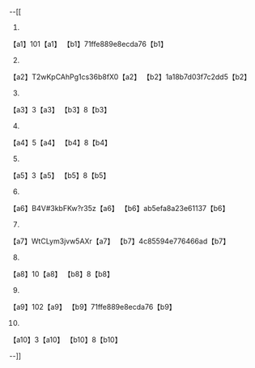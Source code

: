 --[[

1.
 【a1】101【a1】
【b1】71ffe889e8ecda76【b1】

 
 2.
【a2】T2wKpCAhPg1cs36b8fX0【a2】
【b2】1a18b7d03f7c2dd5【b2】


3.
【a3】3【a3】
【b3】8【b3】


4.
【a4】5【a4】
【b4】8【b4】


5.
【a5】3【a5】
【b5】8【b5】


6.
 【a6】B4V#3kbFKw?r35z【a6】
【b6】ab5efa8a23e61137【b6】

 
 7.
【a7】WtCLym3jvw5AXr【a7】
【b7】4c85594e776466ad【b7】


8.
【a8】10【a8】
【b8】8【b8】


9.
【a9】102【a9】
【b9】71ffe889e8ecda76【b9】


10.
【a10】3【a10】
【b10】8【b10】



--]]
